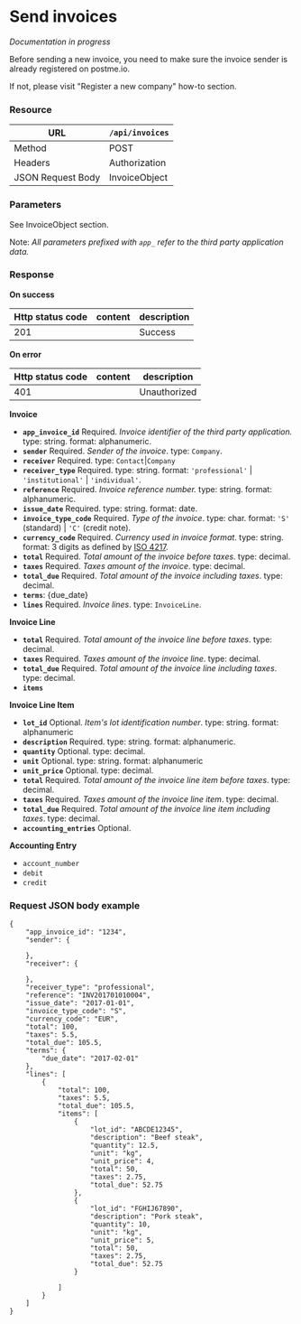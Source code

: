 # Send invoices

*Documentation in progress*

Before sending a new invoice, you need to make sure the invoice sender is already registered on postme.io.

If not, please visit "Register a new company" how-to section.

### Resource

|URL|`/api/invoices`|
|---|---|
|Method|POST|
|Headers|Authorization |
|JSON Request Body|InvoiceObject|


### Parameters

See InvoiceObject section.

Note: *All parameters prefixed with `app_` refer to the third party application data.*

### Response

__On success__

|Http status code|content|description|
|---|---|---|
|201||Success|

__On error__

|Http status code|content|description|
|---|---|---|
|401||Unauthorized|



__Invoice__

- __`app_invoice_id`__ Required. *Invoice identifier of the third party application.* type: string. format: alphanumeric.
- __`sender`__ Required. *Sender of the invoice*. type: `Company`.
- __`receiver`__ Required. type: `Contact`|`Company`
- __`receiver_type`__ Required. type: string. format: `'professional'` | `'institutional'` | `'individual'`.
- __`reference`__ Required. *Invoice reference number.* type: string. format: alphanumeric.
- __`issue_date`__ Required. type: string. format: date.
- __`invoice_type_code`__ Required. *Type of the invoice*. type: char. format: `'S'` (standard) | `'C'` (credit note).
- __`currency_code`__ Required. *Currency used in invoice format*. type: string. format: 3 digits as defined by [ISO 4217](https://www.iso.org/iso-4217-currency-codes.html).
- __`total`__ Required. *Total amount of the invoice before taxes*. type: decimal. 
- __`taxes`__ Required. *Taxes amount of the invoice*. type: decimal.
- __`total_due`__ Required. *Total amount of the invoice including taxes*. type: decimal.
- __`terms`__: {due_date}
- __`lines`__ Required. *Invoice lines*. type: `InvoiceLine`.

__Invoice Line__

- __`total`__ Required. *Total amount of the invoice line before taxes*. type: decimal.
- __`taxes`__ Required. *Taxes amount of the invoice line*. type: decimal.
- __`total_due`__ Required. *Total amount of the invoice line including taxes*. type: decimal. 
- __`items`__

__Invoice Line Item__

- __`lot_id`__ Optional. *Item's lot identification number*. type: string. format: alphanumeric
- __`description`__ Required. type: string. format: alphanumeric. 
- __`quantity`__ Optional. type: decimal. 
- __`unit`__ Optional. type: string. format: alphanumeric
- __`unit_price`__ Optional. type: decimal. 
- __`total`__ Required. *Total amount of the invoice line item before taxes*. type: decimal.
- __`taxes`__ Required. *Taxes amount of the invoice line item*. type: decimal. 
- __`total_due`__ Required. *Total amount of the invoice line item including taxes*. type: decimal. 
- __`accounting_entries`__ Optional.

__Accounting Entry__

- `account_number`
- `debit`
- `credit`

### Request JSON body example


```
{
	"app_invoice_id": "1234",
	"sender": {

	},
	"receiver": {

	},
	"receiver_type": "professional",
	"reference": "INV201701010004",
	"issue_date": "2017-01-01",
	"invoice_type_code": "S",
	"currency_code": "EUR",
	"total": 100,
	"taxes": 5.5,
	"total_due": 105.5,
	"terms": {
		"due_date": "2017-02-01"
	},
	"lines": [
		{
			"total": 100,
			"taxes": 5.5,
			"total_due": 105.5,
			"items": [
				{
					"lot_id": "ABCDE12345",
					"description": "Beef steak",
					"quantity": 12.5,
					"unit": "kg",
					"unit_price": 4,
					"total": 50,
					"taxes": 2.75,
					"total_due": 52.75
				},
				{
					"lot_id": "FGHIJ67890",
					"description": "Pork steak",
					"quantity": 10,
					"unit": "kg",
					"unit_price": 5,
					"total": 50,
					"taxes": 2.75,
					"total_due": 52.75
				}

			]
		}
	]
}
```
